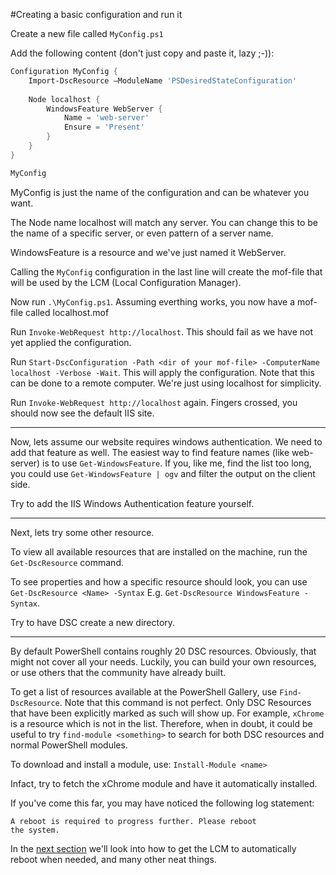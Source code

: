 #Creating a basic configuration and run it

Create a new file called `MyConfig.ps1`

Add the following content (don't just copy and paste it, lazy ;-)):
```powershell
Configuration MyConfig {
    Import-DscResource –ModuleName 'PSDesiredStateConfiguration'
    
    Node localhost {
        WindowsFeature WebServer {
            Name = 'web-server'
            Ensure = 'Present'
        }
    }
}

MyConfig
```

MyConfig is just the name of the configuration and can be whatever
you want.

The Node name localhost will match any server. You can change this
to be the name of a specific server, or even pattern of a server name.

WindowsFeature is a resource and we've just named it WebServer.

Calling the `MyConfig` configuration in the last line will create the 
mof-file that will be used by the LCM (Local Configuration Manager).

Now run `.\MyConfig.ps1`. Assuming everthing works, you now have a 
mof-file called localhost.mof

Run `Invoke-WebRequest http://localhost`. This should fail as we have not 
yet applied the configuration.

Run `Start-DscConfiguration -Path <dir of your mof-file> -ComputerName localhost -Verbose -Wait`.
This will apply the configuration. Note that this can be done to a remote 
computer. We're just using localhost for simplicity.

Run `Invoke-WebRequest http://localhost` again. Fingers crossed, you should
now see the default IIS site.

---

Now, lets assume our website requires windows authentication. We need to
add that feature as well. The easiest way to find feature names (like web-server) 
is to use `Get-WindowsFeature`. If you, like me, find the list too long, you could
use `Get-WindowsFeature | ogv` and filter the output on the client side.

Try to add the IIS Windows Authentication feature yourself.

---

Next, lets try some other resource.

To view all available resources that are installed on the machine, run the
`Get-DscResource` command.

To see properties and how a specific resource should look, you can use 
`Get-DscResource <Name> -Syntax` E.g. `Get-DscResource WindowsFeature -Syntax`.

Try to have DSC create a new directory.

---

By default PowerShell contains roughly 20 DSC resources. Obviously, that might
not cover all your needs. Luckily, you can build your own resources, or use 
others that the community have already built.

To get a list of resources available at the PowerShell Gallery, use 
`Find-DscResource`. Note that this command is not perfect. Only DSC Resources 
that have been explicitly marked as such will show up. For example, `xChrome` is 
a resource which is not in the list. Therefore, when in doubt, it could be useful
to try `find-module <something>` to search for both DSC resources and normal
PowerShell modules.

To download and install a module, use: `Install-Module <name>`

Infact, try to fetch the xChrome module and have it automatically installed.

If you've come this far, you may have noticed the following log statement:
```
A reboot is required to progress further. Please reboot 
the system.
```

In the <a href="02.md">next section</a> we'll look into how to get the LCM to automatically reboot
when needed, and many other neat things.


